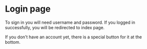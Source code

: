 # Login page
To sign in you will need username and password. If you logged in successfully, you will be redirected to index page.

If you don't have an account yet, there is a special button for it at the bottom.
